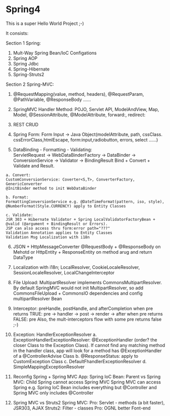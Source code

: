 # Spring4

This is a super Hello World Project ;-) 

It consists:
 
 Section 1 Spring:
  1. Mult-Way Spring Bean/IoC Configations
  2. Spring AOP
  3. Spring Jdbc
  4. Spring-Hibernate
  5. Spring-Struts2

  Section 2 Spring-MVC:
  1. @RequestMapping(value, method, headers), @RequestParam, @PathVariable, @ResponseBody ...... 
  
  2. SpringMVC Handler Method: POJO, Servlet API, ModelAndView, Map, Model, @SessionAttribute, @ModelAttribute, forward:, redirect:
 
  3. REST CRUD
  
  4. Spring Form: Form Input -> Java Object(modelAttribute, path, cssClass. cssErrorClass,htmlEscape, form:input,radiobutton, errors, select ......)
  
  5. DataBinding - Formatting - Validating: 	
  	ServletRequest -> WebDataBinderFactory -> DataBinder -> ConversionService -> Validator -> BindingResult
  	Bind + Convert + Validate and Result. 
	
	a. Convert:
  	CustomConversionService: Coverter<S,T>, ConverterFactory, GenericConverter
	@InitBinder method to init WebDataBinder
	
	b. Format:
	FormattingConversionService e.g. @DateTimeFormat(pattern, iso, style), @NumberFormat(Style.CURRENCY) apply to Entity Classes
	
	c. Validate:
	JSR 303 + Hibernate Validator + Spring LocalValidatorFactoryBean + @valid (@argument + BindingResult or Errors). 
	JSP can also access thru form:error path="???"
	Validation Annotation applies to Entity Classes
	Validation Msg Localization with i18n
	
  6. JSON + HttpMessageConverter<T>
  	@RequestBody + @ResponseBody on Mehotd or HttpEntity<T> + ResponseEntity<T> on method arug and return DataType
  
  7. Localization with i18n; LocalResolver, CookieLocaleResolver, SessionLocaleResolver, LocalChangeInterceptor
  
  8. File Upload: 
  	MultipartResolver implements CommonsMultipartResolver. 
	By default SpringMVC would not init MultipartResolver, so add CommonsFileUpload + CommonsIO dependencies and config multipartResolver Bean
  
  9. Interceptor: preHandle, postHandle, and afterCompletion
  	when pre returns TRUE: pre -> handler -> post -> render -> after
	when pre returns FALSE: pre
	Also, the mult-interceptors flow with some pre returns false ;-)
  
  10. Exception:
  	HandlerExceptionResolver
		a. ExceptionHandlerExceptionResolver: 
			@ExceptionHandler (order? the closer Class to the Exception Class). 
			If cannot find any matching method in the handler class, app will look for a method has @ExceptionHandler of a @ControllerAdvise Class
		b. @ResponseStatus: apply to CustomException Class
		c. DefaultFhandlerExceptionResolver
		d. SimpleMappingExceptionResolver
  
  11. Reconfig Spring + Spring MVC App:
  	Spring IoC Bean: Parent vs Spring MVC: Child
  	Spring cannot access Spring MVC
	Spring MVC can access Spring
	e.g. Spring IoC Bean includes everything but @Controller and Spring MVC only includes @Controller
  
  12. Spring MVC vs Struts2
  	Spring MVC: Pro: Servlet - methods (a bit faster), JSR303, AJAX
	Struts2: Filter - classes Pro: OGNL better Font-end

